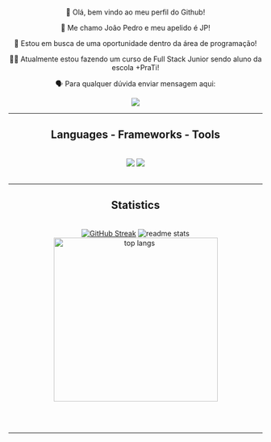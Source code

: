 <br/>

<div align="center">
 
  👋 Olá, bem vindo ao meu perfil do Github!
 
  🧔 Me chamo João Pedro e meu apelido é JP! 
 
 📶 Estou em busca de uma oportunidade dentro da área de programação!

 🧑‍🎓 Atualmente estou fazendo um curso de Full Stack Junior sendo aluno da escola +PraTi!

🗣️ Para qualquer dúvida enviar mensagem aqui:
 </div>
 <div align="center">
    <a href="https://www.linkedin.com/in/joao-pedro-ledur-favero/" target="_blank">
    <img src="https://img.shields.io/badge/LinkedIn-0077B5?style=for-the-badge&logo=linkedin&logoColor=white" target="_blank" />
  </a>
 </div>

  <hr/>
 
<h2 align="center">Languages - Frameworks - Tools</h2>
<br/>
<div align="center">
  <img src="https://skillicons.dev/icons?i=html,css" />
  <img src="https://skillicons.dev/icons?i=javascript,git" /><br>
</div>

<br/>
<hr/>

<h2 align="center">Statistics</h2>
<br>
<div align=center>
  <a href="https://git.io/streak-stats"><img src="https://github-readme-streak-stats.herokuapp.com?user=JPLedur&theme=dracula&border_radius=10&card_height=195" alt="GitHub Streak" /></a>
  <img src="https://github-readme-stats.vercel.app/api?username=JPLedur&show_icons=true&theme=dracula&rank_icon=default&border_radius=10&card_height=10" alt="readme stats" />
  <br/>
  <img width=325 align="center" src="https://github-readme-stats.vercel.app/api/top-langs/?username=JPLedur&langs_count=8&layout=compact&theme=dracula&border_radius=10&size_weight=0.5&count_weight=0.5" alt="top langs" />
</div>

<br/><br/>

<hr/>





